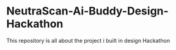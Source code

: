 # NeutraScan-Ai-Buddy-Design-Hackathon
This repository is all about the project i built in design Hackathon

